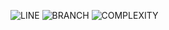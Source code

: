 ![LINE](https://img.shields.io/badge/line--coverage-96%25-brightgreen.svg)
![BRANCH](https://img.shields.io/badge/branch--coverage-75%25-yellow.svg)
![COMPLEXITY](https://img.shields.io/badge/complexity-1.23-brightgreen.svg)
